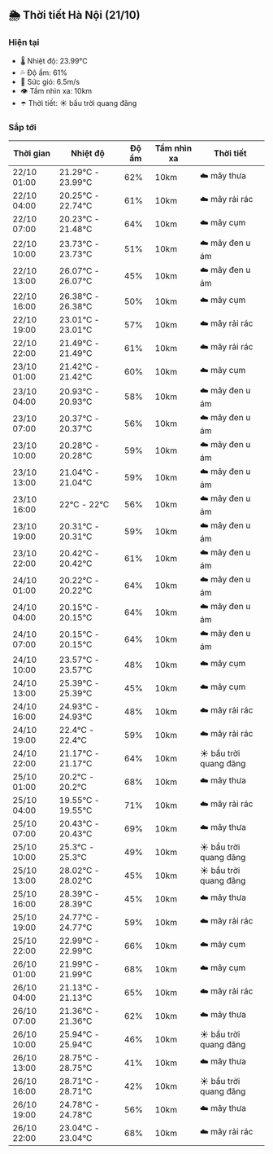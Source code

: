 ## 🌦️ Thời tiết Hà Nội (21/10)

### Hiện tại

- 🌡️ Nhiệt độ: 23.99℃
- 💦 Độ ẩm: 61%
- 💨 Sức gió: 6.5m/s
- 👁️ Tầm nhìn xa: 10km
- ☂️ Thời tiết: ☀️ bầu trời quang đãng

### Sắp tới

| Thời gian | Nhiệt độ | Độ ẩm | Tầm nhìn xa | Thời tiết |
| --- | --- | --- | --- | --- |
| 22/10 01:00 | 21.29℃ - 23.99℃ | 62% | 10km | ☁️ mây thưa |
| 22/10 04:00 | 20.25℃ - 22.74℃ | 61% | 10km | ☁️ mây rải rác |
| 22/10 07:00 | 20.23℃ - 21.48℃ | 64% | 10km | ☁️ mây cụm |
| 22/10 10:00 | 23.73℃ - 23.73℃ | 51% | 10km | ☁️ mây đen u ám |
| 22/10 13:00 | 26.07℃ - 26.07℃ | 45% | 10km | ☁️ mây đen u ám |
| 22/10 16:00 | 26.38℃ - 26.38℃ | 50% | 10km | ☁️ mây cụm |
| 22/10 19:00 | 23.01℃ - 23.01℃ | 57% | 10km | ☁️ mây rải rác |
| 22/10 22:00 | 21.49℃ - 21.49℃ | 61% | 10km | ☁️ mây rải rác |
| 23/10 01:00 | 21.42℃ - 21.42℃ | 60% | 10km | ☁️ mây cụm |
| 23/10 04:00 | 20.93℃ - 20.93℃ | 58% | 10km | ☁️ mây đen u ám |
| 23/10 07:00 | 20.37℃ - 20.37℃ | 56% | 10km | ☁️ mây đen u ám |
| 23/10 10:00 | 20.28℃ - 20.28℃ | 59% | 10km | ☁️ mây đen u ám |
| 23/10 13:00 | 21.04℃ - 21.04℃ | 59% | 10km | ☁️ mây đen u ám |
| 23/10 16:00 | 22℃ - 22℃ | 56% | 10km | ☁️ mây đen u ám |
| 23/10 19:00 | 20.31℃ - 20.31℃ | 59% | 10km | ☁️ mây đen u ám |
| 23/10 22:00 | 20.42℃ - 20.42℃ | 61% | 10km | ☁️ mây đen u ám |
| 24/10 01:00 | 20.22℃ - 20.22℃ | 64% | 10km | ☁️ mây đen u ám |
| 24/10 04:00 | 20.15℃ - 20.15℃ | 64% | 10km | ☁️ mây đen u ám |
| 24/10 07:00 | 20.15℃ - 20.15℃ | 64% | 10km | ☁️ mây đen u ám |
| 24/10 10:00 | 23.57℃ - 23.57℃ | 48% | 10km | ☁️ mây cụm |
| 24/10 13:00 | 25.39℃ - 25.39℃ | 45% | 10km | ☁️ mây cụm |
| 24/10 16:00 | 24.93℃ - 24.93℃ | 48% | 10km | ☁️ mây rải rác |
| 24/10 19:00 | 22.4℃ - 22.4℃ | 59% | 10km | ☁️ mây rải rác |
| 24/10 22:00 | 21.17℃ - 21.17℃ | 64% | 10km | ☀️ bầu trời quang đãng |
| 25/10 01:00 | 20.2℃ - 20.2℃ | 68% | 10km | ☁️ mây thưa |
| 25/10 04:00 | 19.55℃ - 19.55℃ | 71% | 10km | ☁️ mây rải rác |
| 25/10 07:00 | 20.43℃ - 20.43℃ | 69% | 10km | ☁️ mây thưa |
| 25/10 10:00 | 25.3℃ - 25.3℃ | 49% | 10km | ☀️ bầu trời quang đãng |
| 25/10 13:00 | 28.02℃ - 28.02℃ | 45% | 10km | ☀️ bầu trời quang đãng |
| 25/10 16:00 | 28.39℃ - 28.39℃ | 45% | 10km | ☁️ mây thưa |
| 25/10 19:00 | 24.77℃ - 24.77℃ | 59% | 10km | ☁️ mây rải rác |
| 25/10 22:00 | 22.99℃ - 22.99℃ | 66% | 10km | ☁️ mây cụm |
| 26/10 01:00 | 21.99℃ - 21.99℃ | 68% | 10km | ☁️ mây cụm |
| 26/10 04:00 | 21.13℃ - 21.13℃ | 65% | 10km | ☁️ mây rải rác |
| 26/10 07:00 | 21.36℃ - 21.36℃ | 62% | 10km | ☁️ mây thưa |
| 26/10 10:00 | 25.94℃ - 25.94℃ | 46% | 10km | ☀️ bầu trời quang đãng |
| 26/10 13:00 | 28.75℃ - 28.75℃ | 41% | 10km | ☁️ mây thưa |
| 26/10 16:00 | 28.71℃ - 28.71℃ | 42% | 10km | ☀️ bầu trời quang đãng |
| 26/10 19:00 | 24.78℃ - 24.78℃ | 56% | 10km | ☁️ mây thưa |
| 26/10 22:00 | 23.04℃ - 23.04℃ | 68% | 10km | ☁️ mây rải rác |
